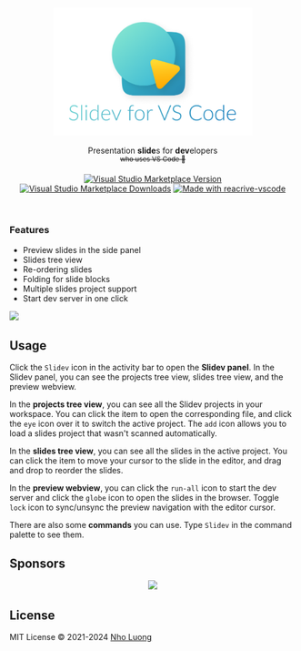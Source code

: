 <br>
<p align="center">
<a href="https://github.com/nholuongut/slidev" target="_blank">
<img src="https://github.com/nholuongut/slidev/blob/main/assets/logo-for-vscode.png?raw=true" alt="Slidev" width="350"/>
</a>
</p>

<p align="center">
Presentation <b>slide</b>s for <b>dev</b>elopers<br>
<sup><del>who uses VS Code 🤣</del></sup>
</p>

<p align="center">
<a href="https://marketplace.visualstudio.com/items?itemName=nholuongut.slidev" target="__blank"><img src="https://img.shields.io/visual-studio-marketplace/v/nholuongut.slidev.svg?color=4EC5D4&amp;label=VS%20Code%20Marketplace&logo=visual-studio-code" alt="Visual Studio Marketplace Version" /></a>
<a href="https://marketplace.visualstudio.com/items?itemName=nholuongut.slidev" target="__blank"><img src="https://img.shields.io/visual-studio-marketplace/d/nholuongut.slidev.svg?color=2B90B6" alt="Visual Studio Marketplace Downloads" /></a>
<a href="https://kermanx.github.io/reactive-vscode/" target="__blank"><img src="https://img.shields.io/badge/made_with-reactive--vscode-%23007ACC?style=flat&labelColor=%23229863"  alt="Made with reacrive-vscode" /></a>
</p>

<br>

### Features

- Preview slides in the side panel
- Slides tree view
- Re-ordering slides
- Folding for slide blocks
- Multiple slides project support
- Start dev server in one click

<img width="974" src="https://github.com/nholuongut/slidev/assets/63178754/2c9ba01a-d21f-4b33-b6b6-4e249873f865">

## Usage

Click the `Slidev` icon in the activity bar to open the **Slidev panel**. In the Slidev panel, you can see the projects tree view, slides tree view, and the preview webview.

In the **projects tree view**, you can see all the Slidev projects in your workspace. You can click the item to open the corresponding file, and click the `eye` icon over it to switch the active project. The `add` icon allows you to load a slides project that wasn't scanned automatically.

In the **slides tree view**, you can see all the slides in the active project. You can click the item to move your cursor to the slide in the editor, and drag and drop to reorder the slides.

In the **preview webview**, you can click the `run-all` icon to start the dev server and click the `globe` icon to open the slides in the browser. Toggle `lock` icon to sync/unsync the preview navigation with the editor cursor.

There are also some **commands** you can use. Type `Slidev` in the command palette to see them.

## Sponsors

<p align="center">
  <a href="https://nholuongut.me/sponsor">
    <img src='https://cdn.jsdelivr.net/gh/nholuongut/static/sponsors.png'/>
  </a>
</p>

## License

MIT License © 2021-2024 [Nho Luong](https://github.com/nholuongut)
